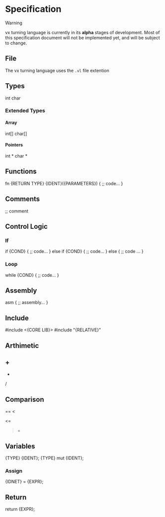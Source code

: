 # Specification

> [!WARNING]  
> vx turning language is currently in its **alpha** stages of development. Most of this specification document will not be implemented yet, and will be subject to change.

## File
The vx turning language uses the `.vl` file extention

## Types
int
char

### Extended Types
#### Array
int[]
char[]

#### Pointers
int *
char *

## Functions
fn {RETURN TYPE} {IDENT}({PARAMETERS})
{
    ;; code...
}

## Comments
;; comment

## Control Logic
### If
if {COND} {
    ;; code...
} else if {COND} {
    ;; code...
} else {
    ;; code ...
}
### Loop
while {COND} {
    ;; code...
}

## Assembly
asm {
    ;; assembly...
}

## Include
#include <{CORE LIB}>
#include "{RELATIVE}"

## Arthimetic
\+
-
*
/

## Comparison
==
<
>
<=
>=

## Variables
{TYPE} {IDENT};
{TYPE} mut {IDENT};

### Assign
{IDNET} = {EXPR};

## Return
return {EXPR};
